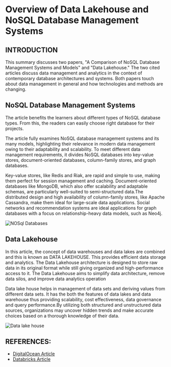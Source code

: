 # Overview of Data Lakehouse and NoSQL Database Management Systems
## INTRODUCTION
This summary discusses two papers, "A Comparison of NoSQL Database Management Systems and Models" and "Data Lakehouse." The two cited articles discuss data management and analytics in the context of contemporary database architectures and systems. Both papers touch about data management in general and how technologies and methods are changing.

## NoSQL Database Management Systems
The article benefits the learners about different types of NoSQL database types. From this, the readers can easily choose right database for their projects.

The article fully examines NoSQL database management systems and its many models, highlighting their relevance in modern data management owing to their adaptability and scalability. To meet different data management requirements, it divides NoSQL databases into key-value stores, document-oriented databases, column-family stores, and graph databases.

Key-value stores, like Redis and Riak, are rapid and simple to use, making them perfect for session management and caching. Document-oriented databases like MongoDB, which also offer scalability and adaptable schemas, are particularly well-suited to semi-structured data.The distributed design and high availability of column-family stores, like Apache Cassandra, make them ideal for large-scale data applications. Social networks and recommendation systems are ideal applications for graph databases with a focus on relationship-heavy data models, such as Neo4j.

![NOSql Databases](https://www.guru99.com/images/1/101818_0537_NoSQLTutori5.png)

## Data Lakehouse

In this article, the concept of data warehouses and data lakes are combined and this is known as DATA LAKEHOUSE. This provides efficient data storage and analytics. The Data Lakehouse architecture is designed to store raw data in its original format while still giving organized and high-performance access to it. The Data Lakehouse aims to simplify data architecture, remove data silos, and improve data analytics operation

Data lake house helps in management of data sets and deriving values from different data sets. It has the both the features of data lakes and data warehouse thus providing scalability, cost effectiveness, data governance and query performance.By utilizing both structured and unstructured data sources, organizations may uncover hidden trends and make accurate choices based on a thorough knowledge of their data.

![Data lake house](http://www.unstructureddatatips.com/wp-content/uploads/2022/12/DL1.jpg)

## REFERENCES:

* [DigitalOcean Article](https://www.digitalocean.com/community/tutorials/a-comparison-of-nosql-database-management-systems-and-models)
* [Databricks Article](https://www.databricks.com/glossary/data-lakehouse)



